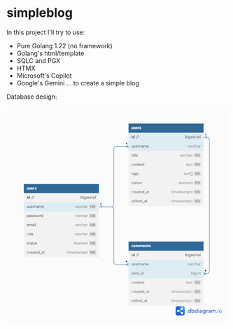 # simpleblog

In this project I'll try to use:
- Pure Golang 1.22 (no framework)
- Golang's html/template 
- SQLC and PGX
- HTMX 
- Microsoft's Copilot
- Google's Gemini
...
to create a simple blog

Database design:

![image info](./pictures/simple_blog.png)
